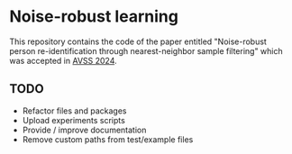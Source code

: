 # Noise-robust learning
This repository contains the code of the paper entitled "Noise-robust person re-identification through nearest-neighbor sample filtering" which was accepted in [AVSS 2024](http://www.avss2024.org/).

## TODO
* Refactor files and packages
* Upload experiments scripts
* Provide / improve documentation
* Remove custom paths from test/example files
